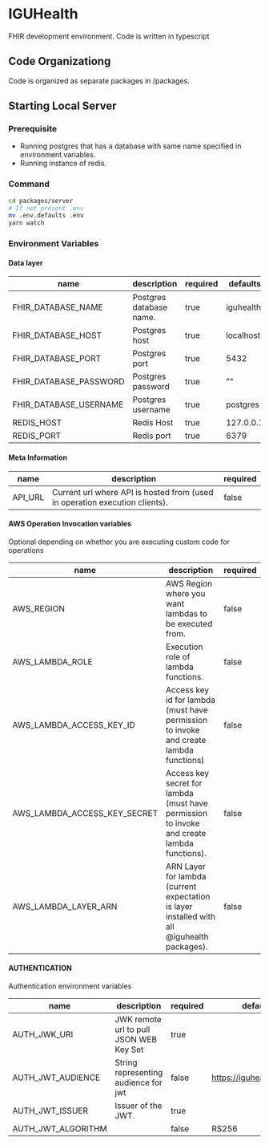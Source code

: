 # IGUHealth

FHIR development environment. Code is written in typescript

## Code Organizationg

Code is organized as separate packages in /packages.

## Starting Local Server

### Prerequisite

- Running postgres that has a database with same name specified in environment variables.
- Running instance of redis.

### Command

```bash
cd packages/server
# If not present .env
mv .env.defaults .env
yarn watch
```

### Environment Variables

#### Data layer

| name                   | description             | required | defaults  |
| ---------------------- | ----------------------- | -------- | --------- |
| FHIR_DATABASE_NAME     | Postgres database name. | true     | iguhealth |
| FHIR_DATABASE_HOST     | Postgres host           | true     | localhost |
| FHIR_DATABASE_PORT     | Postgres port           | true     | 5432      |
| FHIR_DATABASE_PASSWORD | Postgres password       | true     | ""        |
| FHIR_DATABASE_USERNAME | Postgres username       | true     | postgres  |
| REDIS_HOST             | Redis Host              | true     | 127.0.0.1 |
| REDIS_PORT             | Redis port              | true     | 6379      |

#### Meta Information

| name    | description                                                                 | required |
| ------- | --------------------------------------------------------------------------- | -------- |
| API_URL | Current url where API is hosted from (used in operation execution clients). | false    |

#### AWS Operation Invocation variables

Optional depending on whether you are executing custom code for operations

| name                         | description                                                                                 | required |
| ---------------------------- | ------------------------------------------------------------------------------------------- | -------- |
| AWS_REGION                   | AWS Region where you want lambdas to be executed from.                                      | false    |
| AWS_LAMBDA_ROLE              | Execution role of lambda functions.                                                         | false    |
| AWS_LAMBDA_ACCESS_KEY_ID     | Access key id for lambda (must have permission to invoke and create lambda functions)       | false    |
| AWS_LAMBDA_ACCESS_KEY_SECRET | Access key secret for lambda (must have permission to invoke and create lambda functions).  | false    |
| AWS_LAMBDA_LAYER_ARN         | ARN Layer for lambda (current expectation is layer installed with all @iguhealth packages). | false    |

#### AUTHENTICATION

Authentication environment variables

| name               | description                             | required | defaults                  |
| ------------------ | --------------------------------------- | -------- | ------------------------- |
| AUTH_JWK_URI       | JWK remote url to pull JSON WEB Key Set | true     |                           |
| AUTH_JWT_AUDIENCE  | String representing audience for jwt    | false    | https://iguhealth.app/api |
| AUTH_JWT_ISSUER    | Issuer of the JWT.                      | true     |                           |
| AUTH_JWT_ALGORITHM |                                         | false    | RS256                     |
